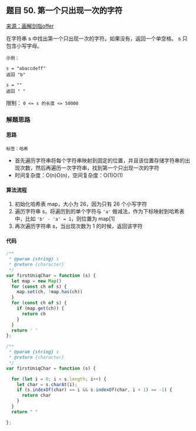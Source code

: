 ## 题目 50. 第一个只出现一次的字符
[来源：画解剑指offer](https://leetcode-cn.com/leetbook/read/illustrate-lcof/)

在字符串 s 中找出第一个只出现一次的字符。如果没有，返回一个单空格。 s 只包含小写字母。

```
示例：

s = "abaccdeff"
返回 "b"

s = ""
返回 " "
```
限制：
`0 <= s 的长度 <= 50000`


### 解题思路
#### 思路
`标签：哈希`
- 首先遍历字符串将每个字符串映射到固定的位置，并且该位置存储字符串的出现次数，然后再遍历一次字符串，找到第一个只出现一次的字符
- 时间复杂度：O(n)O(n)，空间复杂度：O(1)O(1)
#### 算法流程
1. 初始化哈希表 map，大小为 26，因为只有 26 个小写字符
2. 遍历字符串 s，将遍历到的单个字符与 `'a'` 做减法，作为下标映射到哈希表中，比如 `'b' - 'a' = 1`，则位置为 map[1]
3. 再次遍历字符串 s，当出现次数为 1 的时候，返回该字符


#### 代码
``` js
/**
 * @param {string} s
 * @return {character}
 */
var firstUniqChar = function (s) {
  let map = new Map()
  for (const ch of s) {
    map.set(ch, !map.has(ch))
  }
  for (const ch of s) {
    if (map.get(ch)) {
      return ch
    }
  }
  return ' '
};

/**
 * @param {string} s
 * @return {character}
 */
var firstUniqChar = function (s) {

  for (let i = 0; i < s.length; i++) {
    let char = s.charAt(i);
    if (s.indexOf(char) == i && s.indexOf(char, i + 1) == -1) {
      return char
    }
  }
  return " "

};
```